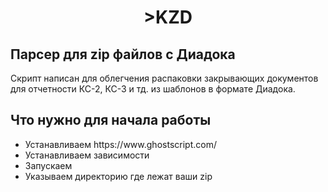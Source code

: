 <h1 align="center">>KZD</h1>

<h2> Парсер для zip файлов с Диадока</h2>
<p>
  Скрипт написан для облегчения распаковки закрывающих документов для отчетности КС-2, КС-3 и тд. из шаблонов в формате Диадока.
</p>

<h2>Что нужно для начала работы</h2>

<ul>
  <li> Устанавливаем https://www.ghostscript.com/</li>
  <li> Устанавливаем зависимости</li>
  <li> Запускаем </li>
  <li> Указываем директорию где лежат ваши zip</li>
</ul>
